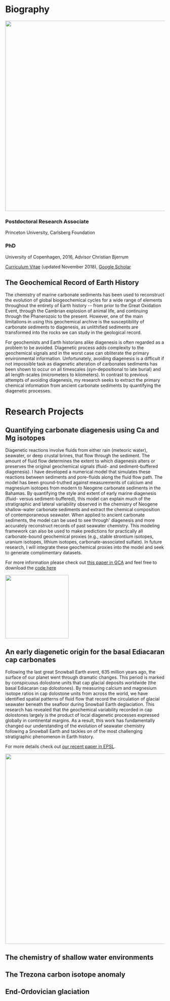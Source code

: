 # Biography
<p align="center">
<img src="Anne-SofieAhm.github.io/DSC_0086.JPG" width="600">
</p>

### Postdoctoral Research Associate
Princeton University,
Carlsberg Foundation

### PhD
University of Copenhagen, 2016,
Advisor Christian Bjerrum


[Curriculum Vitae](https://www.princeton.edu/geosciences/people/data/a/aahm/CV.pdf)
(updated November 2018), 
[Google Scholar](https://scholar.google.com/citations?user=fJsyZeYAAAAJ&hl=en)

## The Geochemical Record of Earth History

The chemistry of marine carbonate sediments has been used to reconstruct the evolution of global biogeochemical cycles for a wide range of elements throughout the entirety of Earth history -- from prior to the Great Oxidation Event, through the Cambrian explosion of animal life, and continuing through the Phanerozoic to the present. 
However, one of the main limitations in using this geochemical archive is the susceptibility of carbonate sediments to diagenesis, as unlithified sediments are transformed into the rocks we can study in the geological record. 

For geochemists and Earth historians alike diagenesis is often regarded as a problem to be avoided. Diagenetic process adds complexity to the geochemical signals and in the worst case can obliterate the primary environmental information. 
Unfortunately, avoiding diagenesis is a difficult if not impossible task as diagenetic alteration of carbonates sediments has been shown to occur on all timescales (syn-depositional to late burial) and all length-scales (micrometers to kilometers). In contrast to previous attempts of avoiding diagenesis, my research seeks to extract the primary chemical information from ancient carbonate sediments by quantifying the diagenetic processes.


# Research Projects

## Quantifying carbonate diagenesis using Ca and Mg isotopes

Diagenetic reactions involve fluids from either rain (meteoric water), seawater, or deep crustal brines, that flow through the sediment. The amount of fluid flow determines the extent to which diagenesis alters or preserves the original geochemical signals (fluid- and sediment-buffered diagenesis). I have developed a numerical model that simulates these reactions between sediments and pore-fluids along the fluid flow path. The model has been ground-truthed against measurements of calcium and magnesium isotopes from modern to Neogene carbonate sediments in the Bahamas. By quantifying the style and extent of early marine diagenesis (fluid- versus sediment-buffered), this model can explain much of the stratigraphic and lateral variability observed in the chemistry of Neogene shallow-water carbonate sediments and extract the chemical composition of contemporaneous seawater. When applied to ancient carbonate sediments, the model can be used to see through' diagenesis and more accurately reconstruct records of past seawater chemistry. This modeling framework can also be used to make predictions for practically all carbonate-bound geochemical proxies (e.g., stable strontium isotopes, uranium isotopes, lithium isotopes, carbonate-associated sulfate). In future research, I will integrate these geochemical proxies into the model and seek to generate complimentary datasets. 

For more information please check out [this paper in GCA](https://www.sciencedirect.com/science/article/pii/S0016703718301248) and feel free to download the [code here](https://github.com/Anne-SofieAhm/Diagenesis-model)

<img src="Anne-SofieAhm.github.io/Box_model4.png" width="200">

## An early diagenetic origin for the basal Ediacaran cap carbonates
Following the last great Snowball Earth event, 635 million years ago, the surface of our planet went through dramatic changes. This period is marked by conspicuous dolostone units that cap glacial deposits worldwide (the basal Ediacaran cap dolostones). By measuring calcium and magnesium isotope ratios in cap dolostone units from across the world, we have identified spatial patterns of fluid flow that record the circulation of glacial seawater beneath the seafloor during Snowball Earth deglaciation. This research has revealed that the geochemical variability recorded in cap dolostones largely is the product of local diagenetic processes expressed globally in continental margins. As a result, this work has fundamentally changed our understanding of the evolution of seawater chemistry following a Snowball Earth and tackles on of the most challenging stratigraphic phenomenon in Earth history. 

For more details check out [our recent paper in EPSL](https://www.sciencedirect.com/science/article/pii/S0012821X18306484).
<p align="center">
<img src="Anne-SofieAhm.github.io/Fig_seawater_model2.png" width="600">
</p>     

## The chemistry of shallow water environments

## The Trezona carbon isotope anomaly

## End-Ordovician glaciation



